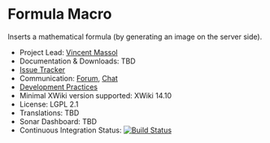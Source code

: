 # Formula Macro

Inserts a mathematical formula (by generating an image on the server side).

* Project Lead: [Vincent Massol](https://www.xwiki.org/xwiki/bin/view/XWiki/VincentMassol)
* Documentation & Downloads: TBD
* [Issue Tracker](https://jira.xwiki.org/browse/FORMULA)
* Communication: [Forum](<https://forum.xwiki.org/>), [Chat](https://dev.xwiki.org/xwiki/bin/view/Community/Chat)
* [Development Practices](https://dev.xwiki.org)
* Minimal XWiki version supported: XWiki 14.10
* License: LGPL 2.1
* Translations: TBD
* Sonar Dashboard: TBD
* Continuous Integration Status: [![Build Status](https://ci.xwiki.org/buildStatus/icon?job=XWiki+Contrib%2Fmacro-formula%2Fmaster)](https://ci.xwiki.org/job/XWiki%20Contrib/job/macro-formula/job/master/)
